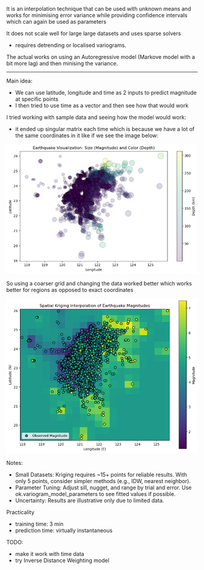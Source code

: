 

It is an interpolation technique that can be used with unknown means and works for minimising error variance while providing confidence intervals which can again be used as parameters

It does not scale well for large large datasets and uses sparse solvers
- requires detrending or localised variograms.


The actual works on using an Autoregressive model (Markove model with a bit more lag) and then minising the variance. 

-----

Main idea:
- We can use latitude, longitude and time as 2 inputs to predict magnitude at specific points
- I then tried to use time as a vector and then see how that would work 

I tried working with sample data and seeing how the model would work:
- it ended up singular matrix each time which is because we have a lot of the same coordinates in it like if we see the image below:

<img src = "../../prelim data analysis/basic.png">

So using a coarser grid and changing the data worked better which works better for regions as opposed to exact coordinates

<img src = "./kriging output.png">

Notes:
- Small Datasets: Kriging requires ~15+ points for reliable results. With only 5 points, consider simpler methods (e.g., IDW, nearest neighbor).
- Parameter Tuning: Adjust sill, nugget, and range by trial and error. Use ok.variogram_model_parameters to see fitted values if possible.
- Uncertainty: Results are illustrative only due to limited data.

Practicality
- training time: 3 min
- prediction time: virtually instantaneous

TODO:
- make it work with time data
- try Inverse Distance Weighting model 